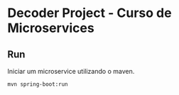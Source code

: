 # Decoder Project - Curso de Microservices

## Run

Iniciar um microservice utilizando o maven.

```bash
mvn spring-boot:run
```